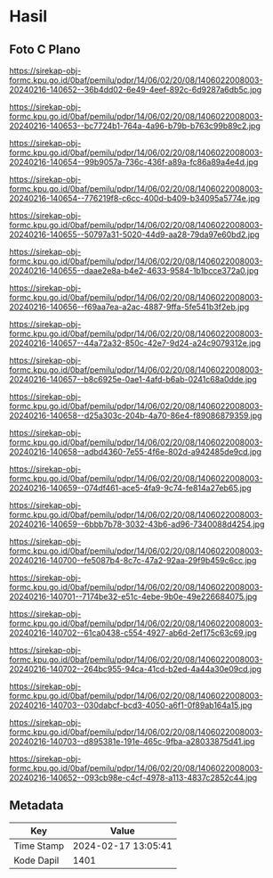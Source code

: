 # Hasil

## Foto C Plano

https://sirekap-obj-formc.kpu.go.id/0baf/pemilu/pdpr/14/06/02/20/08/1406022008003-20240216-140652--36b4dd02-6e49-4eef-892c-6d9287a6db5c.jpg

https://sirekap-obj-formc.kpu.go.id/0baf/pemilu/pdpr/14/06/02/20/08/1406022008003-20240216-140653--bc7724b1-764a-4a96-b79b-b763c99b89c2.jpg

https://sirekap-obj-formc.kpu.go.id/0baf/pemilu/pdpr/14/06/02/20/08/1406022008003-20240216-140654--99b9057a-736c-436f-a89a-fc86a89a4e4d.jpg

https://sirekap-obj-formc.kpu.go.id/0baf/pemilu/pdpr/14/06/02/20/08/1406022008003-20240216-140654--776219f8-c6cc-400d-b409-b34095a5774e.jpg

https://sirekap-obj-formc.kpu.go.id/0baf/pemilu/pdpr/14/06/02/20/08/1406022008003-20240216-140655--50797a31-5020-44d9-aa28-79da97e60bd2.jpg

https://sirekap-obj-formc.kpu.go.id/0baf/pemilu/pdpr/14/06/02/20/08/1406022008003-20240216-140655--daae2e8a-b4e2-4633-9584-1b1bcce372a0.jpg

https://sirekap-obj-formc.kpu.go.id/0baf/pemilu/pdpr/14/06/02/20/08/1406022008003-20240216-140656--f69aa7ea-a2ac-4887-9ffa-5fe541b3f2eb.jpg

https://sirekap-obj-formc.kpu.go.id/0baf/pemilu/pdpr/14/06/02/20/08/1406022008003-20240216-140657--44a72a32-850c-42e7-9d24-a24c9079312e.jpg

https://sirekap-obj-formc.kpu.go.id/0baf/pemilu/pdpr/14/06/02/20/08/1406022008003-20240216-140657--b8c6925e-0ae1-4afd-b6ab-0241c68a0dde.jpg

https://sirekap-obj-formc.kpu.go.id/0baf/pemilu/pdpr/14/06/02/20/08/1406022008003-20240216-140658--d25a303c-204b-4a70-86e4-f89086879359.jpg

https://sirekap-obj-formc.kpu.go.id/0baf/pemilu/pdpr/14/06/02/20/08/1406022008003-20240216-140658--adbd4360-7e55-4f6e-802d-a942485de9cd.jpg

https://sirekap-obj-formc.kpu.go.id/0baf/pemilu/pdpr/14/06/02/20/08/1406022008003-20240216-140659--074df461-ace5-4fa9-9c74-fe814a27eb65.jpg

https://sirekap-obj-formc.kpu.go.id/0baf/pemilu/pdpr/14/06/02/20/08/1406022008003-20240216-140659--6bbb7b78-3032-43b6-ad96-7340088d4254.jpg

https://sirekap-obj-formc.kpu.go.id/0baf/pemilu/pdpr/14/06/02/20/08/1406022008003-20240216-140700--fe5087b4-8c7c-47a2-92aa-29f9b459c6cc.jpg

https://sirekap-obj-formc.kpu.go.id/0baf/pemilu/pdpr/14/06/02/20/08/1406022008003-20240216-140701--7174be32-e51c-4ebe-9b0e-49e226684075.jpg

https://sirekap-obj-formc.kpu.go.id/0baf/pemilu/pdpr/14/06/02/20/08/1406022008003-20240216-140702--61ca0438-c554-4927-ab6d-2ef175c63c69.jpg

https://sirekap-obj-formc.kpu.go.id/0baf/pemilu/pdpr/14/06/02/20/08/1406022008003-20240216-140702--264bc955-94ca-41cd-b2ed-4a44a30e09cd.jpg

https://sirekap-obj-formc.kpu.go.id/0baf/pemilu/pdpr/14/06/02/20/08/1406022008003-20240216-140703--030dabcf-bcd3-4050-a6f1-0f89ab164a15.jpg

https://sirekap-obj-formc.kpu.go.id/0baf/pemilu/pdpr/14/06/02/20/08/1406022008003-20240216-140703--d895381e-191e-465c-9fba-a28033875d41.jpg

https://sirekap-obj-formc.kpu.go.id/0baf/pemilu/pdpr/14/06/02/20/08/1406022008003-20240216-140652--093cb98e-c4cf-4978-a113-4837c2852c44.jpg


## Metadata

| Key        | Value               |
| ---------- | ------------------- |
| Time Stamp | 2024-02-17 13:05:41 |
| Kode Dapil | 1401                |



